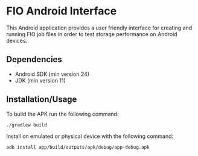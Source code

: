 # FIO Android Interface
This Android application provides a user friendly interface for creating and running FIO job files in order to test storage performance on Android devices.

## Dependencies
+ Android SDK (min version 24)
+ JDK (min version 11)

## Installation/Usage
To build the APK run the following command:
 ```bash
 ./gradlew build
 ```
Install on emulated or physical device with the following command:
```bash
adb install app/build/outputs/apk/debug/app-debug.apk
```
